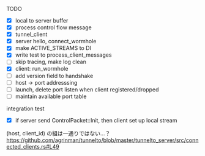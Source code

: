 TODO
- [x] local to server buffer
- [x] process control flow message
- [x] tunnel_client
- [x] server hello, connect_wormhole
- [x] make ACTIVE_STREAMS to DI
- [x] write test to process_client_messages
- [ ] skip tracing, make log clean
- [x] client: run_wormhole
- [ ] add version field to handshake
- [ ] host -> port addresssing
- [ ] launch, delete port listen when client registered/dropped
- [ ] maintain available port table

integration test
- [x] if server send ControlPacket::Init, then client set up local stream


(host, client_id) の組は一通りではない...？
https://github.com/agrinman/tunnelto/blob/master/tunnelto_server/src/connected_clients.rs#L49